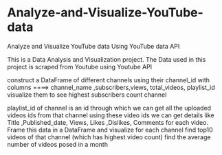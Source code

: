 # Analyze-and-Visualize-YouTube-data
Analyze and Visualize YouTube data Using YouTube data API

This is a Data Analysis and Visualization project.
The Data used in this project is scraped from Youtube using Youtube API

construct a DataFrame of different channels using their channel_id with columns ====> channel_name	,subscribers,views,	total_videos,	playlist_id
visualize them to see highest subscribers count channel

playlist_id of channel is an id through which we can get all the uploaded videos ids from that channel 
using these video ids we can get details like Title	,Published_date,	Views,	Likes	,Dislikes,	Comments  for each video.
Frame this data in a DataFrame and visualize for each channel
find top10 videos of that channel (which has highest video count)
find the average number of videos posed in a month
